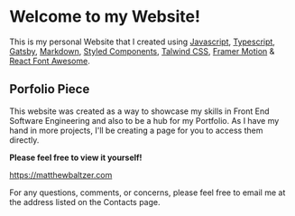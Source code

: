# Welcome to my Website!

This is my personal Website that I created using [Javascript](https://devdocs.io/javascript/), [Typescript](https://www.typescriptlang.org/docs/), [Gatsby](https://www.gatsbyjs.org/), [Markdown](https://www.markdownguide.org/), [Styled Components](https://styled-components.com/), [Talwind CSS](https://tailwindcss.com/), [Framer Motion](https://www.framer.com/motion/) & [React Font Awesome](https://github.com/FortAwesome/react-fontawesome).

## Porfolio Piece

This website was created as a way to showcase my skills in Front End Software Engineering and also to be a hub for my Portfolio. As I have my hand in more projects, I'll be creating a page for you to access them directly.

**Please feel free to view it yourself!**

https://matthewbaltzer.com

For any questions, comments, or concerns, please feel free to email me at the address listed on the Contacts page.
